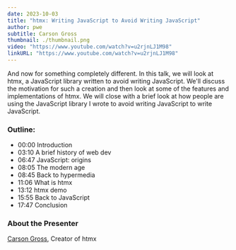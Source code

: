 ```yaml
---
date: 2023-10-03
title: "htmx: Writing JavaScript to Avoid Writing JavaScript"
author: pwe
subtitle: Carson Gross
thumbnail: ./thumbnail.png
video: "https://www.youtube.com/watch?v=u2rjnLJ1M98"
linkURL: "https://www.youtube.com/watch?v=u2rjnLJ1M98"
---
```


And now for something completely different. In this talk, we will look at htmx, a JavaScript library written to avoid
writing JavaScript. We'll discuss the motivation for such a creation and then look at some of the features and
implementations of htmx. We will close with a brief look at how people are using the JavaScript library I wrote to avoid
writing JavaScript to write JavaScript.

### Outline:

- 00:00 Introduction
- 03:10 A brief history of web dev
- 06:47 JavaScript: origins
- 08:05 The modern age
- 08:45 Back to hypermedia
- 11:06 What is htmx
- 13:12 htmx demo
- 15:55 Back to JavaScript
- 17:47 Conclusion

### About the Presenter

[Carson Gross](https://www.x.com/htmx_org), Creator of htmx
